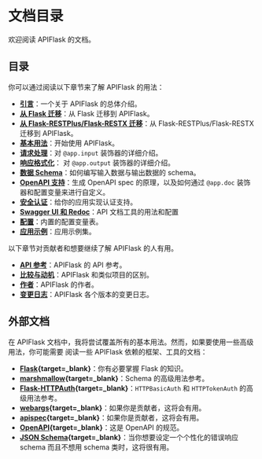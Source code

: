 # 文档目录

欢迎阅读 APIFlask 的文档。


## 目录

你可以通过阅读以下章节来了解 APIFlask 的用法：

- **[引言](/)**：一个关于 APIFlask 的总体介绍。
- **[从 Flask 迁移](/migrations/flask)**：从 Flask 迁移到 APIFlask。
- **[从 Flask-RESTPlus/Flask-RESTX 迁移](/migrations/flask-restplus)**：从 Flask-RESTPlus/Flask-RESTX 迁移到 APIFlask。
- **[基本用法](/usage)**：开始使用 APIFlask。
- **[请求处理](/request)**：对 `@app.input` 装饰器的详细介绍。
- **[响应格式化](/response)**： 对 `@app.output` 装饰器的详细介绍。
- **[数据 Schema](/schema)**：如何编写输入数据与输出数据的 schema。
- **[OpenAPI 支持](/openapi)**：生成 OpenAPI spec 的原理，以及如何通过 `@app.doc` 装饰器和配置变量来进行自定义。
- **[安全认证](/authentication)**：给你的应用实现认证支持。
- **[Swagger UI 和 Redoc](/api-docs)**：API 文档工具的用法和配置
- **[配置](/configuration)**：内置的配置变量表。
- **[应用示例](/examples)**：应用示例集。

以下章节对贡献者和想要继续了解 APIFlask 的人有用。

- **[API 参考](/api/app)**：APIFlask 的 API 参考。
- **[比较与动机](/comparison)**：APIFlask 和类似项目的区别。
- **[作者](/authors)**：APIFlask 的作者。
- **[变更日志](/changelog)**：APIFlask 各个版本的变更日志。


## 外部文档

在 APIFlask 文档中，我将尝试覆盖所有的基本用法。然而，如果要使用一些高级用法，你可能需要
阅读一些 APIFlask 依赖的框架、工具的文档：

- **[Flask](https://flask.palletsprojects.com/){target=_blank}**：你有必要掌握 Flask 的知识。
- **[marshmallow](https://marshmallow.readthedocs.io/){target=_blank}**：Schema 的高级用法参考。
- **[Flask-HTTPAuth](https://flask-httpauth.readthedocs.io/){target=_blank}**：`HTTPBasicAuth` 和 `HTTPTokenAuth` 的高级用法参考。
- **[webargs](https://webargs.readthedocs.io/){target=_blank}**：如果你是贡献者，这将会有用。
- **[apispec](https://apispec.readthedocs.io/){target=_blank}**：如果你是贡献者，这将会有用。
- **[OpenAPI](https://github.com/OAI/OpenAPI-Specification/tree/main/versions){target=_blank}**：这是 OpenAPI 的规范。
- **[JSON Schema](https://json-schema.org/){target=_blank}**：当你想要设定一个个性化的错误响应 schema 而且不想用 schema 类时，这将很有用。
